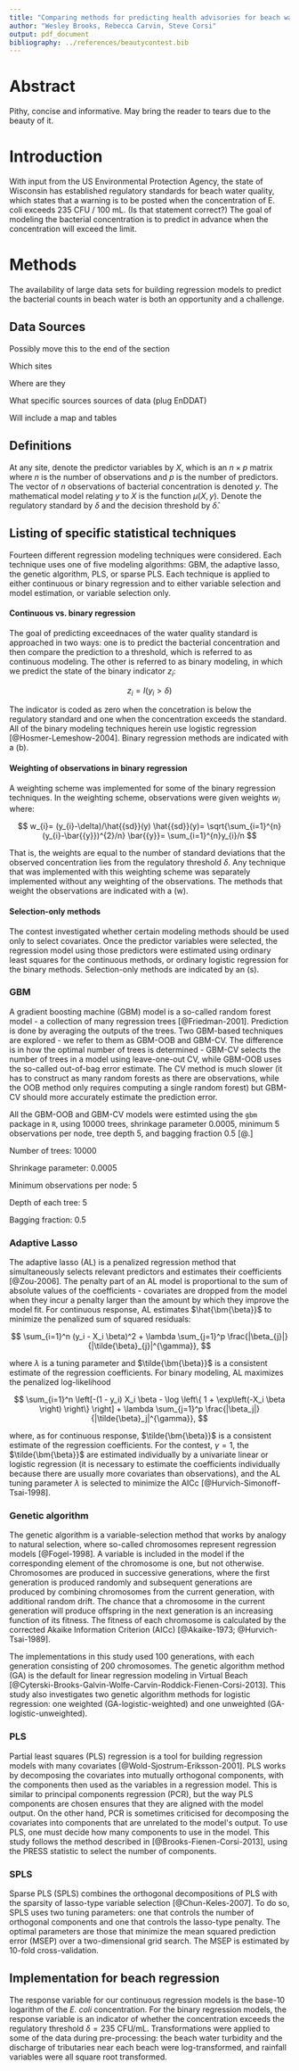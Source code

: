 ```yaml
---
title: "Comparing methods for predicting health advisories for beach water"
author: "Wesley Brooks, Rebecca Carvin, Steve Corsi"
output: pdf_document
bibliography: ../references/beautycontest.bib
---
```


# Abstract
Pithy, concise and informative. May bring the reader to tears due to the beauty of it.

# Introduction

With input from the US Environmental Protection Agency, the state of Wisconsin has established regulatory standards for beach water quality, which states that a warning is to be posted when the concentration of E. coli exceeds $235$ CFU / $100$ mL. (Is that statement correct?) The goal of modeling the bacterial concentration is to predict in advance when the concentration will exceed the limit.

# Methods

The availability of large data sets for building regression models to predict the bacterial counts in beach water is both an opportunity and a challenge. 

## Data Sources

Possibly move this to the end of the section

Which sites

Where are they

What specific sources sources of data (plug EnDDAT)

Will include a map and tables

## Definitions

At any site, denote the predictor variables by $X$, which is an $n\times p$ matrix where $n$ is the number of observations and $p$ is the number of predictors. The vector of $n$ observations of bacterial concentration is denoted $y$. The mathematical model relating $y$ to $X$ is the function $\mu(X, y)$. Denote the regulatory standard by $\delta$ and the decision threshold by $\hat{{\delta}}$.

## Listing of specific statistical techniques

Fourteen different regression modeling techniques were considered. Each technique uses one of five modeling algorithms: GBM, the adaptive lasso, the genetic algorithm, PLS, or sparse PLS. Each technique is applied to either continuous or binary regression and to either variable selection and model estimation, or variable selection only.

#### Continuous vs. binary regression

The goal of predicting exceednaces of the water quality standard is approached in two ways: one is to predict the bacterial concentration and then compare the prediction to a threshold, which is referred to as continuous modeling. The other is referred to as binary modeling, in which we predict the state of the binary indicator $z_{i}$:

$$ z_{i}=I(y_{i}>\delta) $$

The indicator is coded as zero when the concetration is below the regulatory standard and one when the concentration exceeds the standard. All of the binary modeling techniques herein use logistic regression [@Hosmer-Lemeshow-2004]. Binary regression methods are indicated with a (b).

#### Weighting of observations in binary regression

A weighting scheme was implemented for some of the binary regression techniques. In the weighting scheme, observations were given weights $w_{i}$ where:

$$ w_{i}=    (y_{i}-\delta)/\hat{{sd}}(y)
\hat{{sd}}(y)=	\sqrt{\sum_{i=1}^{n}(y_{i}-\bar{{y}})^{2}/n}
\bar{{y}}=	\sum_{i=1}^{n}y_{i}/n $$


That is, the weights are equal to the number of standard deviations that the observed concentration lies from the regulatory threshold $\delta$. Any technique that was implemented with this weighting scheme was separately implemented without any weighting of the observations. The methods that weight the observations are indicated with a (w).

#### Selection-only methods

The contest investigated whether certain modeling methods should be used only to select covariates. Once the predictor variables were selected, the regression model using those predictors were estimated using ordinary least squares for the continuous methods, or ordinary logistic regression for the binary methods. Selection-only methods are indicated by an (s).

### GBM

A gradient boosting machine (GBM) model is a so-called random forest model - a collection of many regression trees [@Friedman-2001]. Prediction is done by averaging the outputs of the trees. Two GBM-based techniques are explored - we refer to them as GBM-OOB and GBM-CV. The difference is in how the optimal number of trees is determined - GBM-CV selects the number of trees in a model using leave-one-out CV, while GBM-OOB uses the so-called out-of-bag error estimate. The CV method is much slower (it has to construct as many random forests as there are observations, while the OOB method only requires computing a single random forest) but GBM-CV should more accurately estimate the prediction error.

All the GBM-OOB and GBM-CV models were estimted using the `gbm` package in `R`, using $10000$ trees, shrinkage parameter $0.0005$, minimum $5$ observations per node, tree depth $5$, and bagging fraction $0.5$ [@.]

Number of trees: 10000

Shrinkage parameter: 0.0005

Minimum observations per node: 5

Depth of each tree: 5

Bagging fraction: 0.5

### Adaptive Lasso

The adaptive lasso (AL) is a penalized regression method that simultaneously selects relevant predictors and estimates their coefficients [@Zou-2006]. The penalty part of an AL model is proportional to the sum of absolute values of the coefficients - covariates are dropped from the model when they incur a penalty larger than the amount by which they improve the model fit. For continuous response, AL estimates $\hat{\bm{\beta}}$ to minimize the penalized sum of squared residuals:

$$ \sum_{i=1}^n (y_i - X_i \beta)^2 + \lambda \sum_{j=1}^p \frac{|\beta_{j}|}{|\tilde{\beta}_{j}|^{\gamma}}, $$

where $\lambda$ is a tuning parameter and $\tilde{\bm{\beta}}$ is a consistent estimate of the regression coefficients. For binary modeling, AL maximizes the penalized log-likelihood

$$ \sum_{i=1}^n \left[-(1 - y_i) X_i \beta - \log \left\{ 1 + \exp\left(-X_i \beta \right) \right\} \right] + \lambda \sum_{j=1}^p \frac{|\beta_j|}{|\tilde{\beta}_j|^{\gamma}}, $$

where, as for continuous response, $\tilde{\bm{\beta}}$ is a consistent estimate of the regression coefficients. For the contest, $\gamma=1$, the $\tilde{\bm{\beta}}$ are estimated individually by a univariate linear or logistic regression (it is necessary to estimate the coefficients individually because there are usually more covariates than observations), and the AL tuning parameter $\lambda$ is selected to minimize the AICc [@Hurvich-Simonoff-Tsai-1998].

### Genetic algorithm

The genetic algorithm is a variable-selection method that works by analogy to natural selection, where so-called chromosomes represent regression models [@Fogel-1998]. A variable is included in the model if the corresponding element of the chromosome is one, but not otherwise. Chromosomes are produced in successive generations, where the first generation is produced randomly and subsequent generations are produced by combining chromosomes from the current generation, with additional random drift. The chance that a chromosome in the current generation will produce offspring in the next generation is an increasing function of its fitness. The fitness of each chromosome is calculated by the corrected Akaike Information Criterion (AICc) [@Akaike-1973; @Hurvich-Tsai-1989].

The implementations in this study used 100 generations, with each generation consisting of 200 chromosomes. The genetic algorithm method (GA) is the default for linear regression modeling in Virtual Beach [@Cyterski-Brooks-Galvin-Wolfe-Carvin-Roddick-Fienen-Corsi-2013]. This study also investigates two genetic algorithm methods for logistic regression: one weighted (GA-logistic-weighted) and one unweighted (GA-logistic-unweighted).

### PLS

Partial least squares (PLS) regression is a tool for building regression models with many covariates [@Wold-Sjostrum-Eriksson-2001]. PLS works by decomposing the covariates into mutually orthogonal components, with the components then used as the variables in a regression model. This is similar to principal components regression (PCR), but the way PLS components are chosen ensures that they are aligned with the model output. On the other hand, PCR is sometimes criticised for decomposing the covariates into components that are unrelated to the model's output. To use PLS, one must decide how many components to use in the model. This study follows the method described in [@Brooks-Fienen-Corsi-2013], using the PRESS statistic to select the number of components.

### SPLS

Sparse PLS (SPLS) combines the orthogonal decompositions of PLS with the sparsity of lasso-type variable selection [@Chun-Keles-2007]. To do so, SPLS uses two tuning parameters: one that controls the number of orthogonal components and one that controls the lasso-type penalty. The optimal parameters are those that minimize the mean squared prediction error (MSEP) over a two-dimensional grid search. The MSEP is estimated by 10-fold cross-validation.

## Implementation for beach regression

The response variable for our continuous regression models is the base-10 logarithm of the *E. coli* concentration. For the binary regression models, the response variable is an indicator of whether the concentration exceeds the regulatory threshold $\delta=235$ CFU/mL. Transformations were applied to some of the data during pre-processing: the beach water turbidity and the discharge of tributaries near each beach were log-transformed, and rainfall variables were all square root transformed.





















